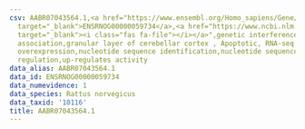 ```yaml
---
csv: AABR07043564.1,<a href="https://www.ensembl.org/Homo_sapiens/Gene/Summary?db=core;g=ENSRNOG00000059734"
  target="_blank">ENSRNOG00000059734</a>,<a href="https://www.ncbi.nlm.nih.gov/pubmed/30467350"
  target="_blank"><i class="fas fa-file"></i></a>",genetic interference,functional
  association,granular layer of cerebellar cortex , Apoptotic, RNA-seq assay, hsf-1
  overexpression,nucleotide sequence identification,nucleotide sequence identification,transcriptional
  regulation,up-regulates activity
data_alias: AABR07043564.1
data_id: ENSRNOG00000059734
data_numevidence: 1
data_species: Rattus norvegicus
data_taxid: '10116'
title: AABR07043564.1
---
```

